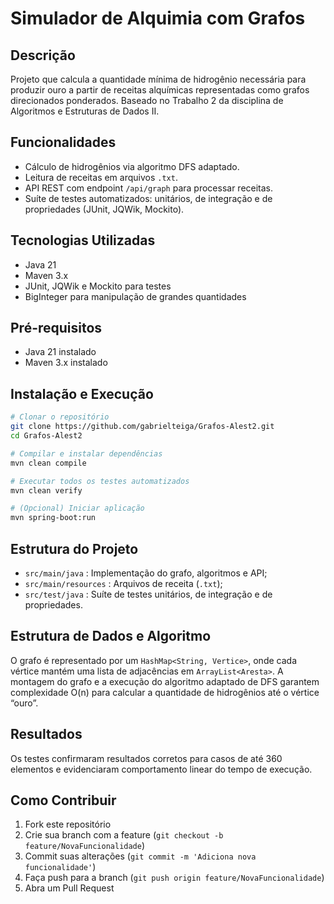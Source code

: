 # Simulador de Alquimia com Grafos

## Descrição

Projeto que calcula a quantidade mínima de hidrogênio necessária para produzir ouro a partir de receitas alquímicas representadas como grafos direcionados ponderados. Baseado no Trabalho 2 da disciplina de Algoritmos e Estruturas de Dados II.

## Funcionalidades

* Cálculo de hidrogênios via algoritmo DFS adaptado.
* Leitura de receitas em arquivos `.txt`.
* API REST com endpoint `/api/graph` para processar receitas.
* Suíte de testes automatizados: unitários, de integração e de propriedades (JUnit, JQWik, Mockito).

## Tecnologias Utilizadas

* Java 21
* Maven 3.x
* JUnit, JQWik e Mockito para testes
* BigInteger para manipulação de grandes quantidades

## Pré-requisitos

* Java 21 instalado
* Maven 3.x instalado

## Instalação e Execução

```bash
# Clonar o repositório
git clone https://github.com/gabrielteiga/Grafos-Alest2.git
cd Grafos-Alest2

# Compilar e instalar dependências
mvn clean compile

# Executar todos os testes automatizados
mvn clean verify

# (Opcional) Iniciar aplicação
mvn spring-boot:run
```

## Estrutura do Projeto

* `src/main/java` : Implementação do grafo, algoritmos e API;
* `src/main/resources` : Arquivos de receita (`.txt`);
* `src/test/java` : Suíte de testes unitários, de integração e de propriedades.

## Estrutura de Dados e Algoritmo

O grafo é representado por um `HashMap<String, Vertice>`, onde cada vértice mantém uma lista de adjacências em `ArrayList<Aresta>`. A montagem do grafo e a execução do algoritmo adaptado de DFS garantem complexidade O(n) para calcular a quantidade de hidrogênios até o vértice “ouro”.

## Resultados

Os testes confirmaram resultados corretos para casos de até 360 elementos e evidenciaram comportamento linear do tempo de execução.

## Como Contribuir

1. Fork este repositório
2. Crie sua branch com a feature (`git checkout -b feature/NovaFuncionalidade`)
3. Commit suas alterações (`git commit -m 'Adiciona nova funcionalidade'`)
4. Faça push para a branch (`git push origin feature/NovaFuncionalidade`)
5. Abra um Pull Request
